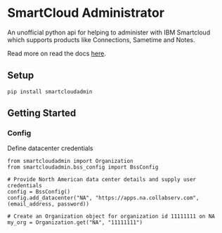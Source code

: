 # SmartCloud Administrator

An unofficial python api for helping to administer with IBM Smartcloud
which supports products like Connections, Sametime and Notes.

Read more on read the docs [here](https://smartcloud-administrator.readthedocs.io/en/latest/).

## Setup
    pip install smartcloudadmin


## Getting Started

### Config
Define datacenter credentials 

    from smartcloudadmin import Organization
    from smartcloudadmin.bss_config import BssConfig

    # Provide North American data center details and supply user credentials
    config = BssConfig()
    config.add_datacenter("NA", "https://apps.na.collabserv.com", (email_address, password))

    # Create an Organization object for organization id 11111111 on NA
    my_org = Organization.get("NA", "11111111")

